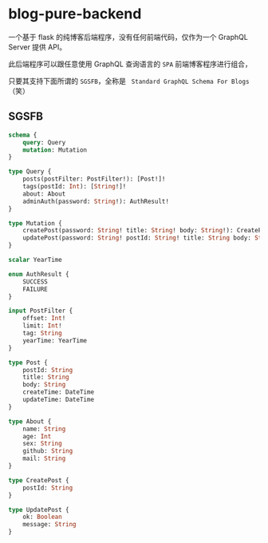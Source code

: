 # blog-pure-backend
一个基于 flask 的纯博客后端程序，没有任何前端代码，仅作为一个 GraphQL Server 提供 API。

此后端程序可以跟任意使用 GraphQL 查询语言的 `SPA` 前端博客程序进行组合，

只要其支持下面所谓的 `SGSFB`，全称是 ` Standard GraphQL Schema For Blogs` （笑）

## SGSFB

```graphql
schema {
    query: Query
    mutation: Mutation
}

type Query {
    posts(postFilter: PostFilter!): [Post!]!
    tags(postId: Int): [String!]!
    about: About
    adminAuth(password: String!): AuthResult!
}

type Mutation {
    createPost(password: String! title: String! body: String!): CreatePost
    updatePost(password: String! postId: String! title: String body: String): UpdatePost
}

scalar YearTime

enum AuthResult {
    SUCCESS
    FAILURE
}

input PostFilter {
    offset: Int!
    limit: Int!
    tag: String
    yearTime: YearTime
}

type Post {
    postId: String
    title: String
    body: String
    createTime: DateTime
    updateTime: DateTime
}

type About {
    name: String
    age: Int
    sex: String
    github: String
    mail: String
}

type CreatePost {
    postId: String
}

type UpdatePost {
    ok: Boolean
    message: String
}
```
